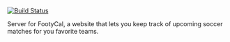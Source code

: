 [![Build Status](https://travis-ci.org/EmanuelAzage/FootyCal_server.svg?branch=master)](https://travis-ci.org/EmanuelAzage/FootyCal_server)

Server for FootyCal, a website that lets you keep track of upcoming soccer matches for you favorite teams.
